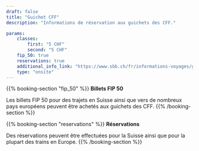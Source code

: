 ```yaml
---
draft: false
title: "Guichet CFF"
description: "Informations de réservation aux guichets des CFF."

params:
    classes:
        first: "5 CHF"
        second: "5 CHF"
    fip_50: true
    reservations: true
    additional_info_link: "https://www.sbb.ch/fr/informations-voyages/gares/services-gare.html"
    type: "onsite"
---
```


{{% booking-section "fip_50" %}}
**Billets FIP 50**

Les billets FIP 50 pour des trajets en Suisse ainsi que vers de nombreux pays européens peuvent être achetés aux guichets des CFF.
{{% /booking-section %}}

{{% booking-section "reservations" %}}
**Réservations**

Des réservations peuvent être effectuées pour la Suisse ainsi que pour la plupart des trains en Europe.
{{% /booking-section %}}

